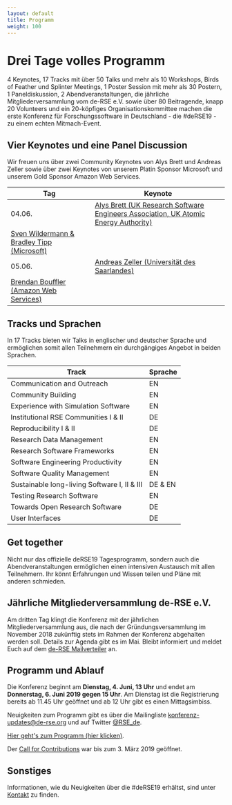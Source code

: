 ```yaml
--- 
layout: default 
title: Programm
weight: 100
---
```



# Drei Tage volles Programm

4 Keynotes, 17 Tracks mit über 50 Talks und mehr als 10 Workshops, Birds of Feather und Splinter Meetings, 1 Poster Session mit mehr als 30 Postern, 1 Paneldiskussion, 2 Abendveranstaltungen, die jährliche Mitgliederversammlung vom de-RSE e.V. sowie über 80 Beitragende, knapp 20 Volunteers und ein 20-köpfiges Organisationskommittee machen die erste Konferenz für Forschungssoftware in Deutschland - die #deRSE19 - zu einem echten Mitmach-Event.

## Vier Keynotes und eine Panel Discussion

Wir freuen uns über zwei Community Keynotes von Alys Brett und Andreas Zeller sowie über zwei Keynotes von unserem Platin Sponsor Microsoft und unserem Gold Sponsor Amazon Web Services.

Tag | Keynote
-- | --
04.06. | [Alys Brett (UK Research Software Engineers Association, UK Atomic Energy Authority)](https://derse19.uni-jena.de/derse19/talk/ZD3B3K/)
 | [Sven Wildermann & Bradley Tipp (Microsoft)](https://derse19.uni-jena.de/derse19/talk/PCQSRY/)
05.06. | [Andreas Zeller (Universität des Saarlandes)](https://derse19.uni-jena.de/derse19/talk/ZCYXEM/)
 | [Brendan Bouffler (Amazon Web Services)](https://derse19.uni-jena.de/derse19/talk/CQ7KEC/)

## Tracks und Sprachen

In 17 Tracks bieten wir Talks in englischer und deutscher Sprache und ermöglichen somit allen Teilnehmern ein durchgängiges Angebot in beiden Sprachen.

Track | Sprache
-- | --
Communication and Outreach | EN
Community Building | EN
Experience with Simulation Software | EN
Institutional RSE Communities I & II | DE 
Reproducibility I & II | DE 
Research Data Management | EN
Research Software Frameworks | EN
Software Engineering Productivity | EN
Software Quality Management | EN
Sustainable long-living Software I, II & III | DE & EN
Testing Research Software | EN
Towards Open Research Software | DE
User Interfaces | DE

## Get together

Nicht nur das offizielle deRSE19 Tagesprogramm, sondern auch die Abendveranstaltungen ermöglichen einen intensiven Austausch mit allen Teilnehmern. Ihr könnt Erfahrungen und Wissen teilen und Pläne mit anderen schmieden.

## Jährliche Mitgliederversammlung de-RSE e.V.

Am dritten Tag klingt die Konferenz mit der jährlichen Mitgliederversammlung aus, die nach der Gründungsversammlung im November 2018 zukünftig stets im Rahmen der Konferenz abgehalten werden soll. Details zur Agenda gibt es im Mai. Bleibt informiert und meldet Euch auf dem [de-RSE Mailverteiler](../join.html) an.

## Programm und Ablauf

Die Konferenz beginnt am **Dienstag, 4. Juni, 13 Uhr** und endet am **Donnerstag, 6. Juni 2019 gegen 15 Uhr**. Am Dienstag ist die Registrierung bereits ab 11.45 Uhr geöffnet und ab 12 Uhr gibt es einen Mittagsimbiss.

Neuigkeiten zum Programm gibt es über die Mailingliste [konferenz-updates@de-rse.org](https://ml06.ispgateway.de/mailman/listinfo/konferenz-updates_de-rse.org) und auf Twitter [@RSE_de](https://twitter.com/RSE_de).

<a href="https://derse19.uni-jena.de/derse19/schedule/" class="btn btn-info glyphicon-pencil" target="_blank">Hier geht's zum Programm (hier klicken)</a>.

Der [Call for Contributions](call.html) war bis zum 3. März 2019 geöffnet.

## Sonstiges

Informationen, wie du Neuigkeiten über die #deRSE19 erhältst, sind unter [Kontakt](contact.html) zu finden.
